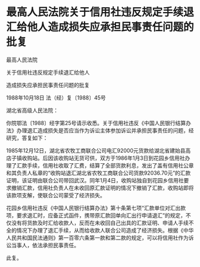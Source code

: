# 最高人民法院关于信用社违反规定手续退汇给他人造成损失应承担民事责任问题的批复

<!-- INFO END -->

最高人民法院

关于信用社违反规定手续退汇给他人

造成损失应承担民事责任问题的批复

1988年10月18日 法（经）复〔1988〕45号

湖北省高级人民法院：

你院鄂法〔1988〕经字第25号请示收悉。关于信用社违反《中国人民银行结算办法》办理退汇造成损失是否应当作为诉讼主体参加诉讼并承担民事责任的问题，经研究，答复如下：

1985年12月12日，湖北省农牧工商联合公司电汇92000元货款给湖北省建始县高店子镇收购站。后因该收购站无货可供，双方于1986年1月3日到花园乡信用社办理了汇款手续，信用社收取了汇费，结算了全部货款利息，发出了盖有信用社公章和其负责人私章的“收购站退汇湖北省农牧工商联合公司货款92036.70元”的汇款证明，该证明由联合公司带回武汉。同年1月4日，收购站独自到花园乡信用社要求撤销汇款，信用社负责人在未收回原汇款证明的情况下撤销了汇款，收购站即将该款项支解，使联合公司蒙受了经济损失。

花园乡信用社违反《中国人民银行结算办法》第十条第七项“汇款单位对汇出款项，要求退汇时，应备正式函件，携带原汇款回单向汇出行申请退汇”的规定，不仅没有将货款及时汇给收款人，反而在未收回自己出具的汇款证明、申请人手续不全的情况下办理了退汇手续，从而给收款人联合公司造成了经济损失。根据《中华人民共和国民法通则》第一百零六条第一款和第二款的规定，可以将信用社作为诉讼当事人，依法承担民事责任。

此复。
